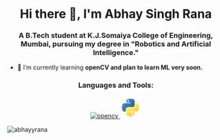 <h1 align="center">Hi there 👋, I'm Abhay Singh Rana</h1>
<h3 align="center">A B.Tech student at K.J.Somaiya College of Engineering, Mumbai, pursuing my degree in "Robotics and Artificial Intelligence."</h3>

- 🌱 I’m currently learning **openCV and plan to learn ML very soon.**

<p align="left">
</p>

<h3 align="center">Languages and Tools:</h3>
<p align="center"> <a href="https://opencv.org/" target="_blank" rel="noreferrer"> <img src="https://www.vectorlogo.zone/logos/opencv/opencv-icon.svg" alt="opencv" width="50" height="50"/> </a> <a href="https://www.python.org" target="_blank" rel="noreferrer"> <img src="https://raw.githubusercontent.com/devicons/devicon/master/icons/python/python-original.svg" alt="python" width="50" height="50"/> </a> </p>

<p><img align="center" src="https://github-readme-stats.vercel.app/api/top-langs?username=abhayyrana&show_icons=true&locale=en&layout=compact" alt="abhayyrana" /></p>
